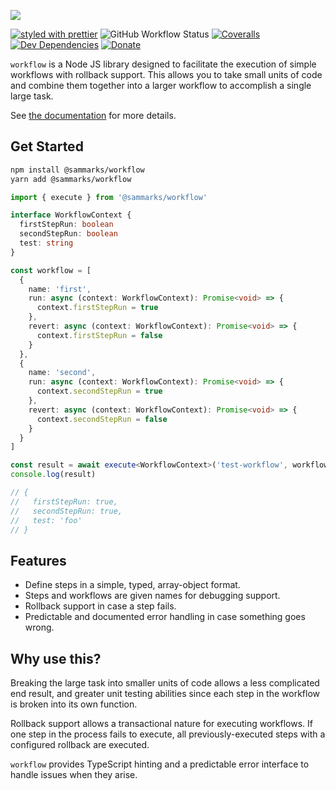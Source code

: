 ![][header-image]

[![styled with prettier](https://img.shields.io/badge/styled_with-prettier-ff69b4.svg)](https://github.com/prettier/prettier)
![GitHub Workflow Status](https://img.shields.io/github/workflow/status/sammarks/workflow/Build%20and%20Release)
[![Coveralls](https://img.shields.io/coveralls/sammarks/workflow.svg)](https://coveralls.io/github/sammarks/workflow)
[![Dev Dependencies](https://david-dm.org/sammarks/workflow/dev-status.svg)](https://david-dm.org/sammarks/workflow?type=dev)
[![Donate](https://img.shields.io/badge/donate-paypal-blue.svg)](https://paypal.me/sammarks15)

`workflow` is a Node JS library designed to facilitate the execution of simple workflows with
rollback support. This allows you to take small units of code and combine them together into
a larger workflow to accomplish a single large task.

See [the documentation](https://sammarks.github.io/workflow/) for more details.

## Get Started

```sh
npm install @sammarks/workflow
yarn add @sammarks/workflow
```

```typescript
import { execute } from '@sammarks/workflow'

interface WorkflowContext {
  firstStepRun: boolean
  secondStepRun: boolean
  test: string
}

const workflow = [
  {
    name: 'first',
    run: async (context: WorkflowContext): Promise<void> => {
      context.firstStepRun = true
    },
    revert: async (context: WorkflowContext): Promise<void> => {
      context.firstStepRun = false
    }
  },
  {
    name: 'second',
    run: async (context: WorkflowContext): Promise<void> => {
      context.secondStepRun = true
    },
    revert: async (context: WorkflowContext): Promise<void> => {
      context.secondStepRun = false
    }
  }
]

const result = await execute<WorkflowContext>('test-workflow', workflow, { test: 'foo' })
console.log(result)

// {
//   firstStepRun: true,
//   secondStepRun: true,
//   test: 'foo'
// }
```

## Features

- Define steps in a simple, typed, array-object format.
- Steps and workflows are given names for debugging support.
- Rollback support in case a step fails.
- Predictable and documented error handling in case something goes wrong.

## Why use this?

Breaking the large task into smaller units of code allows a less complicated end result, and greater
unit testing abilities since each step in the workflow is broken into its own function.

Rollback support allows a transactional nature for executing workflows. If one step in the process
fails to execute, all previously-executed steps with a configured rollback are executed.

`workflow` provides TypeScript hinting and a predictable error interface to handle issues when they
arise.

[header-image]: https://raw.githubusercontent.com/sammarks/art/master/workflow/header.jpg
